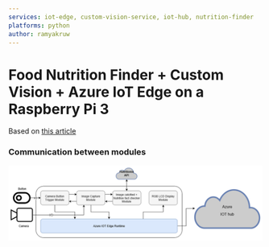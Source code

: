 ```yaml
---
services: iot-edge, custom-vision-service, iot-hub, nutrition-finder
platforms: python
author: ramyakruw
---
```


# Food Nutrition Finder + Custom Vision + Azure IoT Edge on a Raspberry Pi 3

Based on [this article](https://github.com/Azure-Samples/Custom-vision-service-iot-edge-raspberry-pi)

### Communication between modules

![Communication patterns between modules](assets/food-recog-architecture.png)
